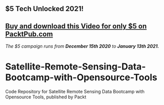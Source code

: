 ## $5 Tech Unlocked 2021!
[Buy and download this Video for only $5 on PacktPub.com](https://www.packtpub.com/product/satellite-remote-sensing-data-bootcamp-with-opensource-tools-video/9781839213236)
-----
*The $5 campaign         runs from __December 15th 2020__ to __January 13th 2021.__*

# Satellite-Remote-Sensing-Data-Bootcamp-with-Opensource-Tools
Code Repository for Satellite Remote Sensing Data Bootcamp with Opensource Tools, published by Packt
